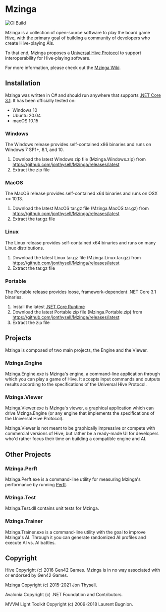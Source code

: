 # Mzinga #

![CI Build](https://github.com/jonthysell/Mzinga/workflows/CI%20Build/badge.svg)

Mzinga is a collection of open-source software to play the board game [Hive](https://gen42.com/games/hive), with the primary goal of building a community of developers who create Hive-playing AIs.

To that end, Mzinga proposes a [Universal Hive Protocol](https://github.com/jonthysell/Mzinga/wiki/UniversalHiveProtocol) to support interoperability for Hive-playing software.

For more information, please check out the [Mzinga Wiki](https://github.com/jonthysell/Mzinga/wiki).

## Installation ##

Mzinga was written in C# and should run anywhere that supports [.NET Core 3.1](https://github.com/dotnet/core/blob/master/release-notes/3.1/3.1-supported-os.md). It has been officially tested on:

* Windows 10
* Ubuntu 20.04
* macOS 10.15

### Windows ###

The Windows release provides self-contained x86 binaries and runs on Windows 7 SP1+, 8.1, and 10.

1. Download the latest Windows zip file (Mzinga.Windows.zip) from https://github.com/jonthysell/Mzinga/releases/latest
2. Extract the zip file

### MacOS ###

The MacOS release provides self-contained x64 binaries and runs on OSX >= 10.13.

1. Download the latest MacOS tar.gz file (Mzinga.MacOS.tar.gz) from https://github.com/jonthysell/Mzinga/releases/latest
2. Extract the tar.gz file

### Linux ###

The Linux release provides self-contained x64 binaries and runs on many Linux distributions.

1. Download the latest Linux tar.gz file (Mzinga.Linux.tar.gz) from https://github.com/jonthysell/Mzinga/releases/latest
2. Extract the tar.gz file

### Portable ###

The Portable release provides loose, framework-dependent .NET Core 3.1 binaries.

1. Install the latest [.NET Core Runtime](https://dotnet.microsoft.com/download/dotnet-core/3.1)
2. Download the latest Portable zip file (Mzinga.Portable.zip) from https://github.com/jonthysell/Mzinga/releases/latest
3. Extract the zip file

## Projects ##

Mzinga is composed of two main projects, the Engine and the Viewer.

### Mzinga.Engine ###

Mzinga.Engine.exe is Mzinga's engine, a command-line application through which you can play a game of Hive. It accepts input commands and outputs results according to the specifications of the Universal Hive Protocol.

### Mzinga.Viewer ###

Mzinga.Viewer.exe is Mzinga's viewer, a graphical application which can drive Mzinga.Engine (or any engine that implements the specifications of the Universal Hive Protocol).

Mzinga.Viewer is not meant to be graphically impressive or compete with commercial versions of Hive, but rather be a ready-made UI for developers who'd rather focus their time on building a compatible engine and AI.

## Other Projects ##

### Mzinga.Perft ###

Mzinga.Perft.exe is a command-line utility for measuring Mzinga's performance by running [Perft](https://github.com/jonthysell/Mzinga/wiki/Perft).

### Mzinga.Test ###

Mzinga.Test.dll contains unit tests for Mzinga.

### Mzinga.Trainer ###

Mzinga.Trainer.exe is a command-line utility with the goal to improve Mzinga's AI. Through it you can generate randomized AI profiles and execute AI vs. AI battles.

## Copyright ##

Hive Copyright (c) 2016 Gen42 Games. Mzinga is in no way associated with or endorsed by Gen42 Games.

Mzinga Copyright (c) 2015-2021 Jon Thysell.

Avalonia Copyright (c) .NET Foundation and Contributors.

MVVM Light Toolkit Copyright (c) 2009-2018 Laurent Bugnion.
